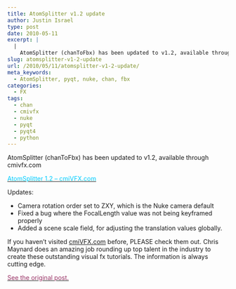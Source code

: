 ```yaml
---
title: AtomSplitter v1.2 update
author: Justin Israel
type: post
date: 2010-05-11
excerpt: |
  |
    AtomSplitter (chanToFbx) has been updated to v1.2, available through cmivfx.com
slug: atomsplitter-v1-2-update
url: /2010/05/11/atomsplitter-v1-2-update/
meta_keywords:
  - AtomSplitter, pyqt, nuke, chan, fbx
categories:
  - FX
tags:
  - chan
  - cmivfx
  - nuke
  - pyqt
  - pyqt4
  - python
---
```


AtomSplitter (chanToFbx) has been updated to v1.2, available through cmivfx.com

<!--more-->

[<span style="color: #00ccff;">AtomSplitter 1.2 &#8211; cmiVFX.com</span>](http://www.cmivfx.com/productpages/product.aspx?name=AtomSplitter_1.2)

Updates:

  * Camera rotation order set to ZXY, which is the Nuke camera default
  * Fixed a bug where the FocalLength value was not being keyframed properly
  * Added a scene scale field, for adjusting the translation values globally.

If you haven&#8217;t visited <a href="http://cmiVFX.com" target="_blank">cmiVFX.com</a> before, PLEASE check them out. Chris Maynard does an amazing job rounding up top talent in the industry to create these outstanding visual fx tutorials. The information is always cutting edge.

[<span style="color: #993366;">See the original post.</span>](/2009/12/06/chantofbx-tool-released-through-cmivfx/)
